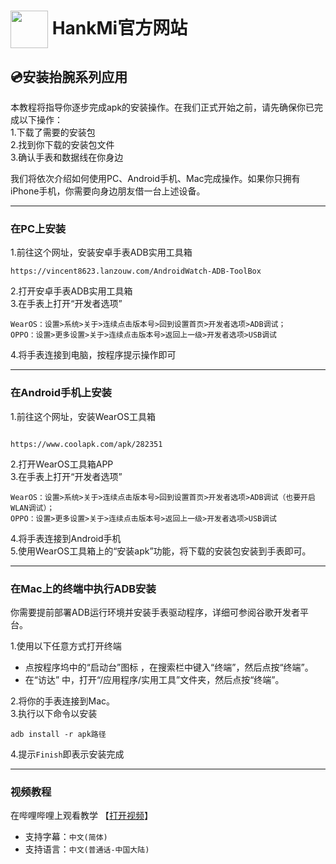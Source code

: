 
# [<img src="https://www.hankmi.com/favicon.ico" width="60" height="60" align="center" />](https://www.hankmi.com) HankMi官方网站
## 💿安装抬腕系列应用
  
本教程将指导你逐步完成apk的安装操作。在我们正式开始之前，请先确保你已完成以下操作：  
1.下载了需要的安装包  
2.找到你下载的安装包文件  
3.确认手表和数据线在你身边  
  
我们将依次介绍如何使用PC、Android手机、Mac完成操作。如果你只拥有iPhone手机，你需要向身边朋友借一台上述设备。  

***

### 在PC上安装
1.前往这个网址，安装安卓手表ADB实用工具箱  
~~~
https://vincent8623.lanzouw.com/AndroidWatch-ADB-ToolBox
~~~
2.打开安卓手表ADB实用工具箱  
3.在手表上打开“开发者选项”  
~~~
WearOS：设置>系统>关于>连续点击版本号>回到设置首页>开发者选项>ADB调试；
OPPO：设置>更多设置>关于>连续点击版本号>返回上一级>开发者选项>USB调试  
~~~
4.将手表连接到电脑，按程序提示操作即可

***

### 在Android手机上安装
1.前往这个网址，安装WearOS工具箱  
~~~

https://www.coolapk.com/apk/282351

~~~
2.打开WearOS工具箱APP  
3.在手表上打开“开发者选项”
~~~
WearOS：设置>系统>关于>连续点击版本号>回到设置首页>开发者选项>ADB调试（也要开启WLAN调试）；
OPPO：设置>更多设置>关于>连续点击版本号>返回上一级>开发者选项>USB调试
~~~
4.将手表连接到Android手机  
5.使用WearOS工具箱上的“安装apk”功能，将下载的安装包安装到手表即可。

***

### 在Mac上的终端中执行ADB安装  
你需要提前部署ADB运行环境并安装手表驱动程序，详细可参阅谷歌开发者平台。  
  
1.使用以下任意方式打开终端  
* 点按程序坞中的“启动台”图标 ，在搜索栏中键入“终端”，然后点按“终端”。  
* 在“访达” 中，打开“/应用程序/实用工具”文件夹，然后点按“终端”。  

2.将你的手表连接到Mac。  
3.执行以下命令以安装  
~~~
adb install -r apk路径
~~~
4.提示`Finish`即表示安装完成  

***

### 视频教程
在哔哩哔哩上观看教学 【[打开视频](https://www.bilibili.com/video/BV1Ab4y1s7N4)】  
* 支持字幕：`中文(简体)`  
* 支持语言：`中文(普通话-中国大陆)`
